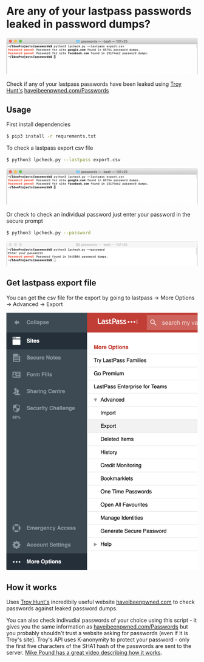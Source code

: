 # Are any of your lastpass passwords leaked in password dumps?

![export](export.png)

Check if any of your lastpass passwords have been leaked using [Troy Hunt's](https://www.troyhunt.com/) [haveibeenpwned.com/Passwords](https://haveibeenpwned.com/Passwords)

## Usage

First install dependencies

```bash
$ pip3 install -r requrements.txt

```
To check a lastpass export csv file

```bash
$ python3 lpcheck.py --lastpass export.csv
```

![export](export.png)


Or check to check an individual password just enter your password in the secure prompt

```bash
$ python3 lpcheck.py --password
```

![lookup](lookup.png)


## Get lastpass export file

You can get the csv file for the export by going to lastpass -> More Options -> Advanced -> Export

![lastpass](lastpass.png)

## How it works

Uses [Troy Hunt's](https://www.troyhunt.com/) incredibily useful website [haveibeenpwned.com](https://haveibeenpwned.com/Passwords) 
to check passwords against leaked password dumps.

You can also check indivudial passwords of your choice using this script - it gives you the same information as [haveibeenpwned.com/Passwords](https://haveibeenpwned.com/Passwords) but you probably shouldn't trust a website asking for passwords (even if it is Troy's site). Troy's API uses K-anonymity to protect your password - only the first five characters of the SHA1 hash of the passwords are sent to the server. [Mike Pound has a great video describing how it works](https://www.youtube.com/watch?v=hhUb5iknVJs).

